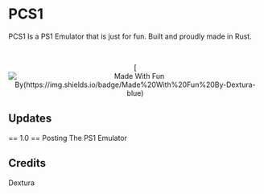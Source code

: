 # PCS1
PCS1 Is a PS1 Emulator that is just for fun. Built and proudly made in Rust.

<div align="center">
<br />
  
[![Made With Fun By(https://img.shields.io/badge/Made%20With%20Fun%20By-Dextura-blue)](https://github.com/Dextura)
  
</div>

## Updates

== 1.0 ==
Posting The PS1 Emulator

## Credits
Dextura

